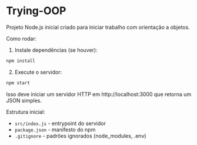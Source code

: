 # Trying-OOP

Projeto Node.js inicial criado para iniciar trabalho com orientação a objetos.

Como rodar:

1. Instale dependências (se houver):

```bash
npm install
```

2. Execute o servidor:

```bash
npm start
```

Isso deve iniciar um servidor HTTP em http://localhost:3000 que retorna um JSON simples.

Estrutura inicial:

- `src/index.js` - entrypoint do servidor
- `package.json` - manifesto do npm
- `.gitignore` - padrões ignorados (node_modules, .env)
